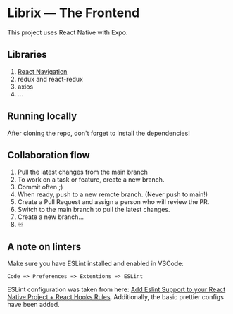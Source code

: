 # Librix — The Frontend

This project uses React Native with Expo.

## Libraries

1. [React Navigation](https://reactnavigation.org/)
2. redux and react-redux
3. axios
4. ...

## Running locally

After cloning the repo, don't forget to install the dependencies!

## Collaboration flow

1. Pull the latest changes from the main branch
2. To work on a task or feature, create a new branch.
3. Commit often ;)
4. When ready, push to a new remote branch. (Never push to main!)
5. Create a Pull Request and assign a person who will review the PR.
6. Switch to the main branch to pull the latest changes.
7. Create a new branch...
8. :infinity:

## A note on linters

Make sure you have ESLint installed and enabled in VSCode:

`Code => Preferences => Extentions => ESLint`

ESLint configuration was taken from here: [Add Eslint Support to your React Native Project + React Hooks Rules](https://medium.com/swlh/add-eslint-support-to-your-react-native-project-with-react-hooks-1bbac3fac25d). Additionally, the basic prettier configs have been added.
